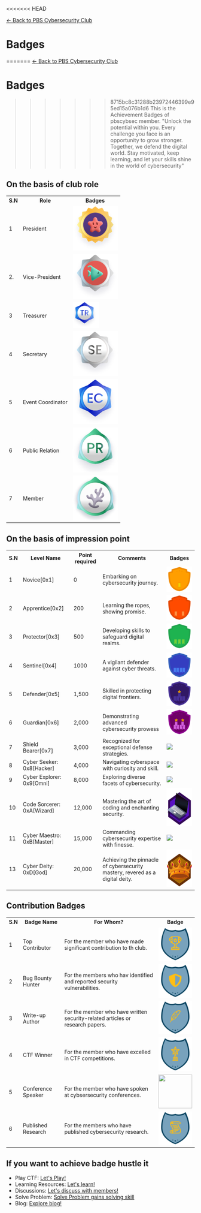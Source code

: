 <<<<<<< HEAD

[← Back to PBS Cybersecurity Club](https://pbscybsec.github.io/)
# Badges 
=======
[← Back to PBS Cybersecurity Club](https://pbscybsec.github.io/)

# Badges
>>>>>>> 8715bc8c31288b23972446399e95ed15a076b1d6
 This is the Achievement Badges of pbscybsec member.
 "Unlock the potential within you. Every challenge you face is an opportunity to grow stronger. Together, we defend the digital world. Stay motivated, keep learning, and let your skills shine in the world of cybersecurity"

## On the basis of club role
<table>
<tr>
<th>S.N</th>
<th>Role</th>
<th>Badges</th>
</tr>
<tr>
<td>1</td> 
<td>President</td>
<td><img src="badges/president.svg"></td>
</tr>
<tr>
<td>2.</td> 
<td>Vice-President</td>
<td><img src="badges/vice-president.svg"></td>
</tr>
<tr>
<td>3</td> 
<td>Treasurer</td>
<td><img src="badges/treasurer.svg" width="70" height="70"></td>
</tr>
<tr>
<td>4</td>
<td>Secretary</td>
<td><img src="badges/secretary.svg"></td>
</tr>
<tr>
<td>5</td>
<td>Event Coordinator</td>
<td><img src="badges/event_organizer.svg"></td>
</tr>
<tr>
<td>6</td>
<td>Public Relation</td>
<td><img src="badges/public_relations.svg"></td>
</tr>
<tr>
<td>7</td>
<td>Member</td> 
<td><img src="badges/member.svg"></td>
</tr>
</table>

## On the basis of impression point

<table>
<tr>
<th>S.N</th>
<th>Level Name</th>
<th>Point required</th>
<th>Comments</th>
<th>Badges</th>
</tr>
<tr>
<td>1</td>
<td>Novice[0x1]</td>
<td>0</td>
<td>Embarking on cybersecurity journey.</td>
<td><img src="badges/novice.svg"></td>
</tr>
<tr>
<td>2</td>
<td>Apprentice[0x2]</td>
<td>200</td>
<td>Learning the ropes, showing promise.</td>
<td><img src="badges/apprentice.svg"></td>
</tr>
<tr>
<td>3</td>
<td>Protector[0x3]</td>
<td>500</td>
<td>Developing skills to safeguard digital realms.</td>
<td><img src="badges/Protector.svg"></td>
</tr>
<tr>
<td>4</td>
<td>Sentinel[0x4]</td>
<td>1000</td>
<td>A vigilant defender against cyber threats.</td>
<td><img src="badges/sentinel.svg"></td>
</tr>
<tr>
<td>5</td>
<td>Defender[0x5]</td>
<td>1,500</td>
<td>Skilled in protecting digital frontiers.</td>
<td><img src="badges/defender.svg"></td>
</tr>
<tr>
<td>6</td>
<td>Guardian[0x6]</td>
<td>2,000</td>
<td>Demonstrating advanced cybersecurity prowess</td>
<td><img src="badges/guardian.svg"></td>
</tr>
<tr>
<td>7</td>
<td>Shield Bearer[0x7]</td>
<td>3,000</td>
<td>Recognized for exceptional defense strategies.</td>
<td><img src="badges/"></td>
</tr>
<tr>
<td>8</td>
<td>Cyber Seeker: 0x8[Hacker]</td>
<td>4,000</td>
<td>Navigating cyberspace with curiosity and skill.</td>
<td><img src="badges/"></td>
</tr>
<tr>
<td>9</td>
<td>Cyber Explorer: 0x9[Omni]</td>
<td>8,000</td>
<td> Exploring diverse facets of cybersecurity.</td>
<td><img src="badges/"></td>
</tr>
<tr>
<td>10</td>
<td>Code Sorcerer: 0xA[Wizard]</td>
<td>12,000</td>
<td>Mastering the art of coding and enchanting security.</td>
<td><img src="badges/0xA.svg" width="100" height="100"></td>
</tr>
<tr>
<td>11</td>
<td>Cyber Maestro: 0xB[Master]</td>
<td>15,000</td>
<td>Commanding cybersecurity expertise with finesse.</td>
<td><img src="badges/></td>
</tr>
<tr>
<td>12</td>
<td>Infosec Guru: 0xC[Guru]</td>
<td>17,000</td>
<td>Respected for deep knowledge and mentorship.</td>
<td><img src="badges/"></td>
</tr>
<tr>
<td>13</td>
<td>Cyber Deity: 0xD[God]</td>
<td>20,000</td>
<td>Achieving the pinnacle of cybersecurity mastery, revered as a digital deity.</td>
<td><img src="badges/god.svg" width="100" height="100"></td>
</tr>
</table>

## Contribution Badges

<table>
<tr>
<th>S.N</th>
<th>Badge Name</th>
<th>For Whom?</th>
<th>Badge</th>
</tr>
<tr>
<td>1</td>
<td>Top Contributor</td>
<td>For the member who have made significant contribution to th club.</td>
<td><img src="badges/Top.svg" width="90" height="90"></td>
</tr>
<tr>
<td>2</td>
<td>Bug Bounty Hunter</td>
<td>For the members who hav identified and reported security vulnerabilities.</td>
<td><img src="badges/bounty.svg" width="90" height="90"></td>
</tr>
<tr>
<td>3</td>
<td>Write-up Author</td>
<td>For the member who have written security-related articles or research papers.</td>
<td><img src="badges/Write-up.svg" width="90" height="90"></td>
</tr>
<tr>
<td>4</td>
<td>CTF Winner</td>
<td>For the member who have excelled in CTF competitions.</td>
<td><img src="badges/CTF.svg" width="90" height="90"></td>
</tr>
<tr>
<td>5</td>
<td>Conference Speaker</td>
<td>For the member who have spoken at cybsersecurity conferences.</td>
<td><img src="https://pbscybsec.github.io/Badges/badges/conferences.svg" width="90" height="90"></td>
</tr>
<tr>
<td>6</td>
<td>Published Research</td>
<td>For the members who have published cybersecurity research.</td>
<td><img src="badges/researcher.svg" width="90" height="90"></td>
</tr> 
</table>

## If you want to achieve badge hustle it

- Play CTF: <a href="https://pbscybsec.github.io">Let's Play!</a>
- Learning Resources: <a href="https://pbscybsec.github.io/">Let's learn!</a>
- Discussions: <a href="https://pbscybsec.github.io/">Let's discuss with members!</a>
- Solve Problem: <a href="https://hackerrank.com/hackthis-1">Solve Problem gains solving skill</a>
- Blog: <a href="https://pbscybsec.github.io/blog.html">Explore blog!</a>

